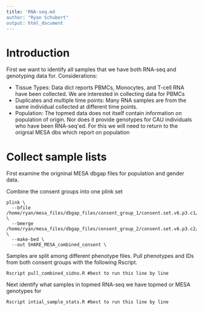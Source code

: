 ```yaml
---
title: 'RNA-seq.md
author: "Ryan Schubert"
output: html_document
---
```


# Introduction

First we want to identify all samples that we have both RNA-seq and genotyping data for. 
Considerations:

* Tissue Types: Data dict reports PBMCs, Monocytes, and T-cell RNA have been collected. We are interested in collecting data for PBMCs
* Duplicates and multiple time points: Many RNA samples are from the same individual collected at different time points.
* Population: The topmed data does not itself contain information on population of origin. Nor does it provide genotypes for CAU individuals who have been RNA-seq'ed. For this we will need to return to the orignial MESA dbs which report on population

# Collect sample lists

First examine the origninal MESA dbgap files for population and gender data. 

Combine the consent groups into one plink set
```{bash}
plink \
  --bfile /home/ryan/mesa_files/dbgap_files/consent_group_1/consent.set.v6.p3.c1/phg000071.v2.NHLBI_SHARE_MESA.gen \
  --bmerge /home/ryan/mesa_files/dbgap_files/consent_group_2/consent.set.v6.p3.c2/phg000071.v2.NHLBI_SHARE_MESA.ge \
  --make-bed \
  --out SHARE_MESA_combined_consent \
```

Samples are split among different phenotype files. Pull phenotypes and IDs from both consent groups with the following Rscript.
```{r}
Rscript pull_combined_sidno.R #best to run this line by line
```

Next identify what samples in topmed RNA-seq we have topmed or MESA genotypes for
```{r}
Rscript intial_sample_stats.R #best to run this line by line
```
